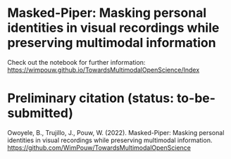 # Masked-Piper: Masking personal identities in visual recordings while preserving multimodal information
Check out the notebook for further information: https://wimpouw.github.io/TowardsMultimodalOpenScience/Index

# Preliminary citation (status: to-be-submitted)
Owoyele, B., Trujillo, J., Pouw, W. (2022). Masked-Piper: Masking personal identities in visual recordings while preserving multimodal information. https://github.com/WimPouw/TowardsMultimodalOpenScience
